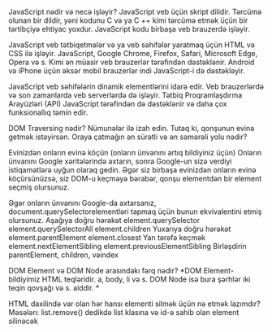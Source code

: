 JavaScript nədir və necə işləyir?
JavaScript veb üçün skript dilidir. Tərcümə olunan bir dildir, yəni kodunu C və ya C ++ kimi tərcümə etmək üçün bir tərtibçiyə ehtiyac yoxdur. JavaScript kodu birbaşa veb brauzerdə işləyir.



JavaScript veb tətbiqetmələr və ya veb səhifələr yaratmaq üçün HTML və CSS ilə işləyir. JavaScript, Google Chrome, Firefox, Safari, Microsoft Edge, Opera və s. Kimi ən müasir veb brauzerlər tərəfindən dəstəklənir. Android və iPhone üçün əksər mobil brauzerlər indi JavaScript-i də dəstəkləyir.


JavaScript veb səhifələrin dinamik elementlərini idarə edir. Veb brauzerlərdə və son zamanlarda veb serverlərdə də işləyir. Tətbiq Proqramlaşdırma Arayüzləri (API) JavaScript tərəfindən də dəstəklənir və daha çox funksionallıq təmin edir.

DOM Traversing nədir? Nümunələr ilə izah edin.
Tutaq ki, qonşunun evinə getmək istəyirsən. Oraya çatmağın ən sürətli və ən səmərəli yolu nədir?

Evinizdən onların evinə köçün (onların ünvanını artıq bildiyiniz üçün)
Onların ünvanını Google xəritələrində axtarın, sonra Google-un sizə verdiyi istiqamətlərə uyğun olaraq gedin.
Əgər siz birbaşa evinizdən onların evinə köçürsünüzsə, siz DOM-u keçməyə bərabər, qonşu elementdən bir element seçmiş olursunuz.

Əgər onların ünvanını Google-da axtarsanız, document.querySelectorelementləri tapmaq üçün bunun ekvivalentini etmiş olursunuz.
Aşağıya doğru hərəkət
element.querySelector
element.querySelectorAll
element.children
Yuxarıya doğru hərəkət
element.parentElement
element.closest
Yan tərəfə keçmək
element.nextElementSibling
element.previousElementSibling
Birləşdirin parentElement, children, vəindex


DOM Element və DOM Node arasındakı fərq nədir?
*DOM Element-bildiyimiz HTML teqləridir. a, body, li və s. DOM Node isə bura şərhlər iki teqin qovşağı və s. aiddir. *



HTML daxilində var olan hər hansı elementi silmək üçün nə etmək lazımdır?
Məsələn: list.remove() dedikdə list klasına və id-ə sahib olan element silinəcək